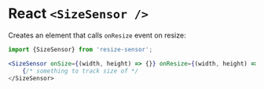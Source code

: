 # React `<SizeSensor />`

Creates an element that calls `onResize` event on resize:

```jsx
import {SizeSensor} from 'resize-sensor';

<SizeSensor onSize={(width, height) => {}} onResize={(width, height) => {}}>
    {/* something to track size of */
</SizeSensor>
```
